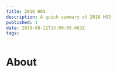 ```yaml
---
title: 2016 HO3
description: A quick summary of 2016 HO3
published: 1
date: 2019-08-12T15:09:09.663Z
tags: 
---
```


# About